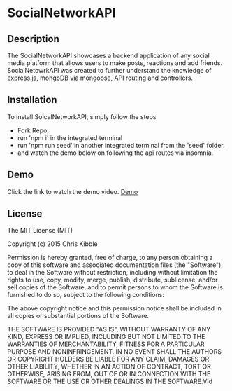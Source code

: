 # SocialNetworkAPI

## Description

The SocialNetworkAPI showcases a backend application of any social media platform that allows users to make posts, reactions and add friends.
SocialNetowrkAPI was created to further understand the knowledge of express.js, mongoDB via mongoose, API routing and controllers. 

## Installation

To install SoicalNetworkAPI, simply follow the steps
- Fork Repo,
- run 'npm i' in the integrated terminal
- run 'npm run seed' in another integrated terminal from the 'seed' folder.
- and watch the demo below on following the api routes via insomnia.

## Demo

Click the link to watch the demo video.
[Demo](https://drive.google.com/file/d/1IoknaAI7GBgxYvF_QlOuUt7Rt_4hmzYy/view)

## License 

The MIT License (MIT)

Copyright (c) 2015 Chris Kibble

Permission is hereby granted, free of charge, to any person obtaining a copy of this software and associated documentation files (the "Software"), to deal in the Software without restriction, including without limitation the rights to use, copy, modify, merge, publish, distribute, sublicense, and/or sell copies of the Software, and to permit persons to whom the Software is furnished to do so, subject to the following conditions:

The above copyright notice and this permission notice shall be included in all copies or substantial portions of the Software.

THE SOFTWARE IS PROVIDED "AS IS", WITHOUT WARRANTY OF ANY KIND, EXPRESS OR IMPLIED, INCLUDING BUT NOT LIMITED TO THE WARRANTIES OF MERCHANTABILITY, FITNESS FOR A PARTICULAR PURPOSE AND NONINFRINGEMENT. IN NO EVENT SHALL THE AUTHORS OR COPYRIGHT HOLDERS BE LIABLE FOR ANY CLAIM, DAMAGES OR OTHER LIABILITY, WHETHER IN AN ACTION OF CONTRACT, TORT OR OTHERWISE, ARISING FROM, OUT OF OR IN CONNECTION WITH THE SOFTWARE OR THE USE OR OTHER DEALINGS IN THE SOFTWARE.Vid